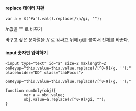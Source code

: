 #### replace 데이터 치환

    var a = $('#a').val().replace(/\n/gi, "");

/n값을 "" 로 바꾸기

바꾸고 싶은 문자열을 // 로 감싸고 뒤에 gi를 붙여서 전체를 바꾼다.


#### input 숫자만 입력하기

    <input type="text" id="a" size=2 maxlength=2 onKeyup="this.value=this.value.replace(/[^0-9]/g, '');" placeholder="DD" class="tabFocus">

    onKeyup="this.value=this.value.replace(/[^0-9]/g, '');"

    function numOnly(obj){
            var a = obj.value;
            obj.value=a.replace(/[^0-9]/gi, "");
    }
